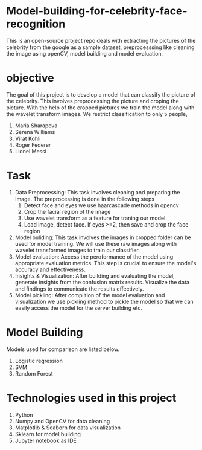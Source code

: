 # Model-building-for-celebrity-face-recognition
This is an open-source project repo deals with extracting the pictures of the celebrity from the google as a sample dataset, preprocesssing like cleaning the image using openCV, model building and model evaluation.

# objective
The goal of this project is to develop a model that can classify the picture of the celebrity. This involves preprocessing the picture and croping the picture. With the help of the cropped pictures we train the model along with the wavelet transform images.
We restrict classification to only 5 people,
1. Maria Sharapova
2. Serena Williams
3. Virat Kohli
4. Roger Federer
5. Lionel Messi
# Task
1. Data Preprocessing: This task involves cleaning and preparing the image.
   The preprocessing is done in the following steps
     1. Detect face and eyes we use haarcascade methods in opencv
     2. Crop the facial region of the image
     3. Use wavelet transform as a feature for traning our model
     4. Load image, detect face. If eyes >=2, then save and crop the face region
2. Model buliding: This task involves the images in cropped folder can be used for model training. We will use these raw images along with wavelet transformed images to train our classifier.
3. Model evaluation: Access the peroformance of the model using appropriate evaluation metrics. This step is crucial to ensure the model's accuracy and effectiveness.
4. Insights & Visualization: After building and evaluating the model, generate insights from the confusion matrix results. Visualize the data and findings to communicate the results effectively.
5. Model pickling: After complition of the model evaluation and visualization we use pickling method to pickle the model so that we can easily access the model for the server building etc.

# Model Building
Models used for comparison are listed below.
1. Logistic regression
2. SVM
3. Random Forest

# Technologies used in this project
1. Python
2. Numpy and OpenCV for data cleaning
3. Matplotlib & Seaborn for data visualization
4. Sklearn for model building
5. Jupyter notebook as IDE
